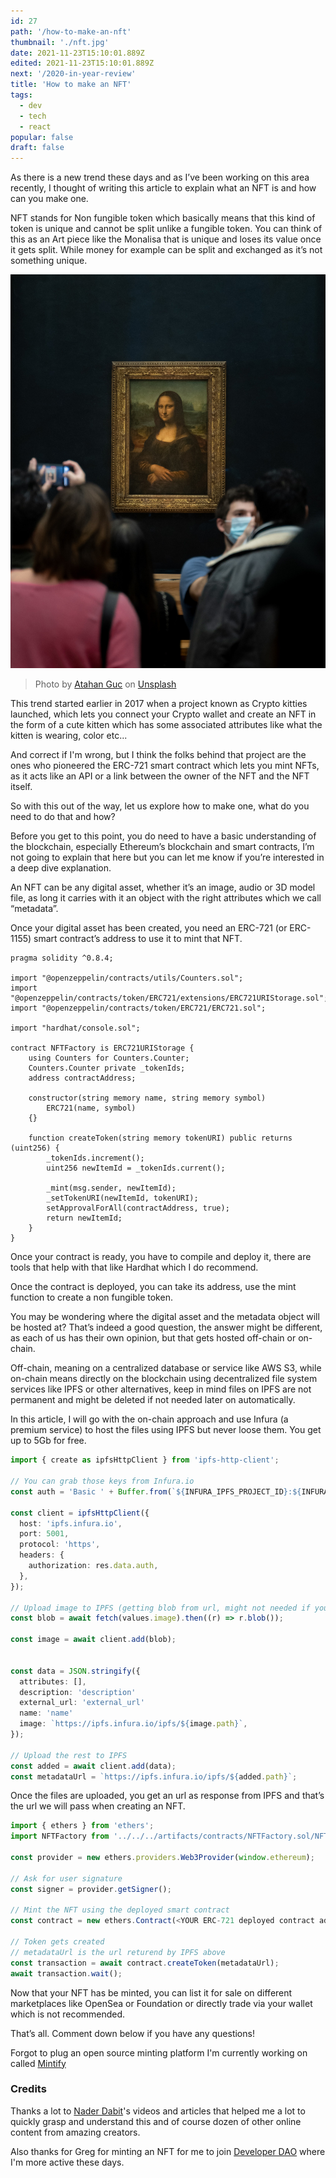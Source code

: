 ```yaml
---
id: 27
path: '/how-to-make-an-nft'
thumbnail: './nft.jpg'
date: 2021-11-23T15:10:01.889Z
edited: 2021-11-23T15:10:01.889Z
next: '/2020-in-year-review'
title: 'How to make an NFT'
tags:
  - dev
  - tech
  - react
popular: false
draft: false
---
```


As there is a new trend these days and as I’ve been working on this area recently, I thought of writing this article to explain what an NFT is and how can you make one.

NFT stands for Non fungible token which basically means that this kind of token is unique and cannot be split unlike a fungible token. You can think of this as an Art piece like the Monalisa that is unique and loses its value once it gets split. While money for example can be split and exchanged as it’s not something unique.

![How to make an NFT](nft.jpg 'How to make an NFT')

> Photo by [Atahan Guc](https://unsplash.com/@ataguan?utm_source=unsplash&utm_medium=referral&utm_content=creditCopyText) on [Unsplash](https://unsplash.com/s/photos/monalisa?utm_source=unsplash&utm_medium=referral&utm_content=creditCopyText)

This trend started earlier in 2017 when a project known as Crypto kitties launched, which lets you connect your Crypto wallet and create an NFT in the form of a cute kitten which has some associated attributes like what the kitten is wearing, color etc...

And correct if I'm wrong, but I think the folks behind that project are the ones who pioneered the ERC-721 smart contract which lets you mint NFTs, as it acts like an API or a link between the owner of the NFT and the NFT itself.

So with this out of the way, let us explore how to make one, what do you need to do that and how?

Before you get to this point, you do need to have a basic understanding of the blockchain, especially Ethereum’s blockchain and smart contracts, I’m not going to explain that here but you can let me know if you’re interested in a deep dive explanation.

An NFT can be any digital asset, whether it’s an image, audio or 3D model file, as long it carries with it an object with the right attributes which we call “metadata”.

Once your digital asset has been created, you need an ERC-721 (or ERC-1155) smart contract’s address to use it to mint that NFT.

```solidity
pragma solidity ^0.8.4;

import "@openzeppelin/contracts/utils/Counters.sol";
import "@openzeppelin/contracts/token/ERC721/extensions/ERC721URIStorage.sol";
import "@openzeppelin/contracts/token/ERC721/ERC721.sol";

import "hardhat/console.sol";

contract NFTFactory is ERC721URIStorage {
    using Counters for Counters.Counter;
    Counters.Counter private _tokenIds;
    address contractAddress;

    constructor(string memory name, string memory symbol)
        ERC721(name, symbol)
    {}

    function createToken(string memory tokenURI) public returns (uint256) {
        _tokenIds.increment();
        uint256 newItemId = _tokenIds.current();

        _mint(msg.sender, newItemId);
        _setTokenURI(newItemId, tokenURI);
        setApprovalForAll(contractAddress, true);
        return newItemId;
    }
}
```

Once your contract is ready, you have to compile and deploy it, there are tools that help with that like Hardhat which I do recommend.

Once the contract is deployed, you can take its address, use the mint function to create a non fungible token.

You may be wondering where the digital asset and the metadata object will be hosted at? That’s indeed a good question, the answer might be different, as each of us has their own opinion, but that gets hosted off-chain or on-chain.

Off-chain, meaning on a centralized database or service like AWS S3, while on-chain means directly on the blockchain using decentralized file system services like IPFS or other alternatives, keep in mind files on IPFS are not permanent and might be deleted if not needed later on automatically.

In this article, I will go with the on-chain approach and use Infura (a premium service) to host the files using IPFS but never loose them. You get up to 5Gb for free.

```ts
import { create as ipfsHttpClient } from 'ipfs-http-client';

// You can grab those keys from Infura.io
const auth = 'Basic ' + Buffer.from(`${INFURA_IPFS_PROJECT_ID}:${INFURA_IPFS_PROJECT_SECRET}`).toString('base64');

const client = ipfsHttpClient({
  host: 'ipfs.infura.io',
  port: 5001,
  protocol: 'https',
  headers: {
    authorization: res.data.auth,
  },
});

// Upload image to IPFS (getting blob from url, might not needed if you already have the blob)
const blob = await fetch(values.image).then((r) => r.blob());

const image = await client.add(blob);


const data = JSON.stringify({
  attributes: [],
  description: 'description'
  external_url: 'external_url'
  name: 'name'
  image: `https://ipfs.infura.io/ipfs/${image.path}`,
});

// Upload the rest to IPFS
const added = await client.add(data);
const metadataUrl = `https://ipfs.infura.io/ipfs/${added.path}`;
```

Once the files are uploaded, you get an url as response from IPFS and that’s the url we will pass when creating an NFT.

```ts
import { ethers } from 'ethers';
import NFTFactory from '../../../artifacts/contracts/NFTFactory.sol/NFTFactory.json';

const provider = new ethers.providers.Web3Provider(window.ethereum);

// Ask for user signature
const signer = provider.getSigner();

// Mint the NFT using the deployed smart contract
const contract = new ethers.Contract(<YOUR ERC-721 deployed contract address>, NFTFactory.abi, signer);

// Token gets created
// metadataUrl is the url returend by IPFS above
const transaction = await contract.createToken(metadataUrl);
await transaction.wait();
```

Now that your NFT has be minted, you can list it for sale on different marketplaces like OpenSea or Foundation or directly trade via your wallet which is not recommended.

That’s all. Comment down below if you have any questions!

Forgot to plug an open source minting platform I'm currently working on called [Mintify](https://github.com/smakosh/nft-mint-app)

### Credits

Thanks a lot to [Nader Dabit](https://www.youtube.com/c/naderdabit)'s videos and articles that helped me a lot to quickly grasp and understand this and of course dozen of other online content from amazing creators.

Also thanks for Greg for minting an NFT for me to join [Developer DAO](https://www.developerdao.com/) where I'm more active these days.

